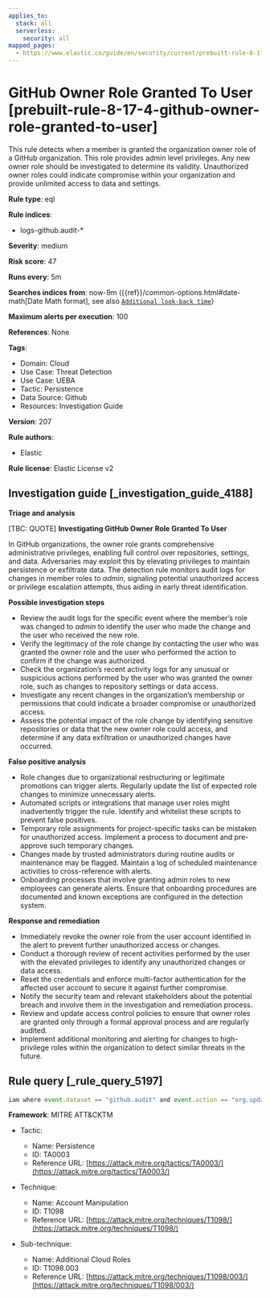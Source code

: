 ```yaml
---
applies_to:
  stack: all
  serverless:
    security: all
mapped_pages:
  - https://www.elastic.co/guide/en/security/current/prebuilt-rule-8-17-4-github-owner-role-granted-to-user.html
---
```


# GitHub Owner Role Granted To User [prebuilt-rule-8-17-4-github-owner-role-granted-to-user]

This rule detects when a member is granted the organization owner role of a GitHub organization. This role provides admin level privileges. Any new owner role should be investigated to determine its validity. Unauthorized owner roles could indicate compromise within your organization and provide unlimited access to data and settings.

**Rule type**: eql

**Rule indices**:

* logs-github.audit-*

**Severity**: medium

**Risk score**: 47

**Runs every**: 5m

**Searches indices from**: now-9m ({{ref}}/common-options.html#date-math[Date Math format], see also [`Additional look-back time`](docs-content://solutions/security/detect-and-alert/create-detection-rule.md#rule-schedule))

**Maximum alerts per execution**: 100

**References**: None

**Tags**:

* Domain: Cloud
* Use Case: Threat Detection
* Use Case: UEBA
* Tactic: Persistence
* Data Source: Github
* Resources: Investigation Guide

**Version**: 207

**Rule authors**:

* Elastic

**Rule license**: Elastic License v2

## Investigation guide [_investigation_guide_4188]

**Triage and analysis**

[TBC: QUOTE]
**Investigating GitHub Owner Role Granted To User**

In GitHub organizations, the owner role grants comprehensive administrative privileges, enabling full control over repositories, settings, and data. Adversaries may exploit this by elevating privileges to maintain persistence or exfiltrate data. The detection rule monitors audit logs for changes in member roles to *admin*, signaling potential unauthorized access or privilege escalation attempts, thus aiding in early threat identification.

**Possible investigation steps**

* Review the audit logs for the specific event where the member’s role was changed to *admin* to identify the user who made the change and the user who received the new role.
* Verify the legitimacy of the role change by contacting the user who was granted the owner role and the user who performed the action to confirm if the change was authorized.
* Check the organization’s recent activity logs for any unusual or suspicious actions performed by the user who was granted the owner role, such as changes to repository settings or data access.
* Investigate any recent changes in the organization’s membership or permissions that could indicate a broader compromise or unauthorized access.
* Assess the potential impact of the role change by identifying sensitive repositories or data that the new owner role could access, and determine if any data exfiltration or unauthorized changes have occurred.

**False positive analysis**

* Role changes due to organizational restructuring or legitimate promotions can trigger alerts. Regularly update the list of expected role changes to minimize unnecessary alerts.
* Automated scripts or integrations that manage user roles might inadvertently trigger the rule. Identify and whitelist these scripts to prevent false positives.
* Temporary role assignments for project-specific tasks can be mistaken for unauthorized access. Implement a process to document and pre-approve such temporary changes.
* Changes made by trusted administrators during routine audits or maintenance may be flagged. Maintain a log of scheduled maintenance activities to cross-reference with alerts.
* Onboarding processes that involve granting admin roles to new employees can generate alerts. Ensure that onboarding procedures are documented and known exceptions are configured in the detection system.

**Response and remediation**

* Immediately revoke the owner role from the user account identified in the alert to prevent further unauthorized access or changes.
* Conduct a thorough review of recent activities performed by the user with the elevated privileges to identify any unauthorized changes or data access.
* Reset the credentials and enforce multi-factor authentication for the affected user account to secure it against further compromise.
* Notify the security team and relevant stakeholders about the potential breach and involve them in the investigation and remediation process.
* Review and update access control policies to ensure that owner roles are granted only through a formal approval process and are regularly audited.
* Implement additional monitoring and alerting for changes to high-privilege roles within the organization to detect similar threats in the future.


## Rule query [_rule_query_5197]

```js
iam where event.dataset == "github.audit" and event.action == "org.update_member" and github.permission == "admin"
```

**Framework**: MITRE ATT&CKTM

* Tactic:

    * Name: Persistence
    * ID: TA0003
    * Reference URL: [https://attack.mitre.org/tactics/TA0003/](https://attack.mitre.org/tactics/TA0003/)

* Technique:

    * Name: Account Manipulation
    * ID: T1098
    * Reference URL: [https://attack.mitre.org/techniques/T1098/](https://attack.mitre.org/techniques/T1098/)

* Sub-technique:

    * Name: Additional Cloud Roles
    * ID: T1098.003
    * Reference URL: [https://attack.mitre.org/techniques/T1098/003/](https://attack.mitre.org/techniques/T1098/003/)



